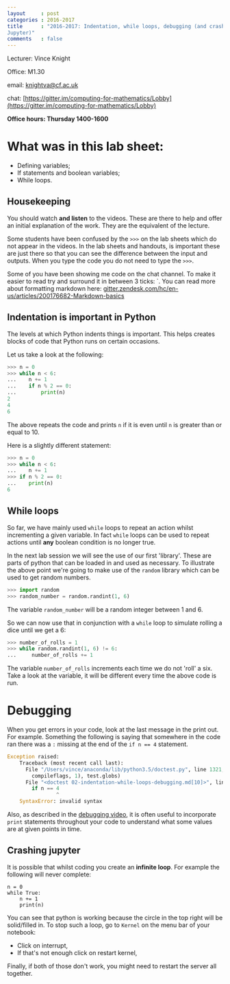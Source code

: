 ```yaml
---
layout     : post
categories : 2016-2017
title      : "2016-2017: Indentation, while loops, debugging (and crashing
Jupyter)"
comments   : false
---
```


Lecturer: Vince Knight

Office: M1.30

email: knightva@cf.ac.uk

chat: [https://gitter.im/computing-for-mathematics/Lobby](https://gitter.im/computing-for-mathematics/Lobby)

**Office hours: Thursday 1400-1600**

# What was in this lab sheet:

- Defining variables;
- If statements and boolean variables;
- While loops.

## Housekeeping

You should watch **and listen** to the videos. These are there to help and offer
an initial explanation of the work. They are the equivalent of the lecture.

Some students have been confused by the `>>>` on the lab sheets which do not
appear in the videos. In the lab sheets and handouts, is important these are
just there so that you can see the difference between the input and outputs.
When you type the code you do not need to type the `>>>`.

Some of you have been showing me code on the chat channel. To make it easier to
read try and surround it in between 3 ticks: `. You can read more about
formatting markdown here:
[gitter.zendesk.com/hc/en-us/articles/200176682-Markdown-basics](https://gitter.zendesk.com/hc/en-us/articles/200176682-Markdown-basics)

## Indentation is important in Python

The levels at which Python indents things is important. This helps creates
blocks of code that Python runs on certain occasions.

Let us take a look at the following:

```python
>>> n = 0
>>> while n < 6:
...    n += 1
...    if n % 2 == 0:
...        print(n)
2
4
6

```

The above repeats the code and prints `n` if it is even until `n` is greater
than or equal to 10.

Here is a slightly different statement:

```python
>>> n = 0
>>> while n < 6:
...    n += 1
>>> if n % 2 == 0:
...    print(n)
6

```

## While loops

So far, we have mainly used `while` loops to repeat an action whilst
incrementing a given variable. In fact `while` loops can be used to repeat
actions until **any** boolean condition is no longer true.

In the next lab session we will see the use of our first 'library'. These are
parts of python that can be loaded in and used as necessary. To illustrate the
above point we're going to make use of the `random` library which can be used to
get random numbers.

```python
>>> import random
>>> random_number = random.randint(1, 6)

```

The variable `random_number` will be a random integer between 1 and 6.

So we can now use that in conjunction with a `while` loop to simulate rolling a
dice until we get a 6:

```python
>>> number_of_rolls = 1
>>> while random.randint(1, 6) != 6:
...     number_of_rolls += 1

```

The variable `number_of_rolls` increments each time we do not 'roll' a six. Take
a look at the variable, it will be different every time the above code is run.

# Debugging

When you get errors in your code, look at the last message in the print out.
For example. Something the following is saying that somewhere in the code ran
there was a `:` missing at the end of the `if n == 4` statement.

```python
Exception raised:
    Traceback (most recent call last):
      File "/Users/vince/anaconda/lib/python3.5/doctest.py", line 1321, in __run
        compileflags, 1), test.globs)
      File "<doctest 02-indentation-while-loops-debugging.md[10]>", line 1
        if n == 4
                ^
    SyntaxError: invalid syntax
```

Also, as described in the [debugging
video](https://www.youtube.com/watch?v=NvAEDqMRSEw&feature=youtu.be), it is
often useful to incorporate `print` statements throughout your code to
understand what some values are at given points in time.

## Crashing jupyter

It is possible that whilst coding you create an **infinite loop**. For example
the following will never complete:

```
n = 0
while True:
    n += 1
    print(n)
```

You can see that python is working because the circle in the top right will be
solid/filled in.  To stop such a loop, go to `Kernel` on the menu bar of your
notebook:

- Click on interrupt,
- If that's not enough click on restart kernel,

Finally, if both of those don't work, you might need to restart the server all
together.
